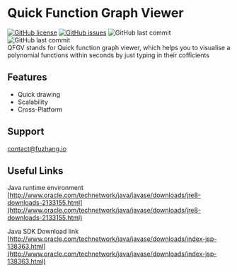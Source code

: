 # Quick Function Graph Viewer
[![GitHub license](https://img.shields.io/github/license/FortyIX/Quick_Polynomial_Function_Graph_Generator.svg)](https://github.com/FortyIX/Quick_Polynomial_Function_Graph_Generator/blob/master/LICENSE) [![GitHub issues](https://img.shields.io/github/issues/FortyIX/Quick_Polynomial_Function_Graph_Generator.svg)](https://github.com/FortyIX/Quick_Polynomial_Function_Graph_Generator/issues) ![GitHub last commit](https://img.shields.io/github/last-commit/google/skia.svg)  ![GitHub last commit](https://img.shields.io/badge/Dev-Fu%20Zhang-blue.svg) 
<br/>
QFGV stands for Quick function graph viewer, which helps you to visualise a polynomial functions within seconds by just typing in their cofficients 

## Features
* Quick drawing 
* Scalability 
* Cross-Platform 


## Support 
contact@fuzhang.io

## Useful Links

Java runtime environment  <br/>
[http://www.oracle.com/technetwork/java/javase/downloads/jre8-downloads-2133155.html](http://www.oracle.com/technetwork/java/javase/downloads/jre8-downloads-2133155.html)



Java SDK Download link  <br/>
[http://www.oracle.com/technetwork/java/javase/downloads/index-jsp-138363.html](http://www.oracle.com/technetwork/java/javase/downloads/index-jsp-138363.html)



